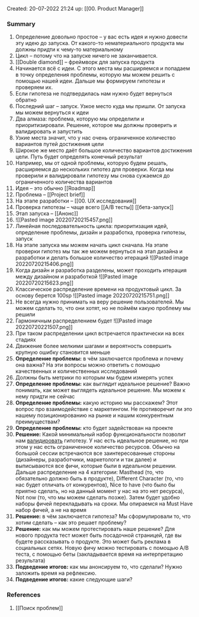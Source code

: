 Created: 20-07-2022 21:24
up: [[00. Product Manager]]

### Summary
1. Определение довольно простое – у вас есть идея и нужно довести эту идею до запуска. От какого-то нематериального продукта мы должны придти к чему-то материальному
2. Цикл – потому что на запуске ничего не заканчивается. 
3. [[Double diamond]] – фреймворк для запуска продукта
4. Начинается всё с идеи. С этого места мы расширяемся и попадаем в точку определения проблемы, которую мы можем решить с помощью нашей идеи. Дальше мы формируем гипотезы и проверяем их.
5. Если гипотеза не подтвердилась нам нужно будет вернуться обратно
6. Последний шаг – запуск. Узкое место куда мы пришли. От запуска мы можем вернуться к идеи
7. Два алмаза: проблема, которую мы определили и приоритизировали. Решение, которое мы должны проверить и валидировать и запустить
8. Узкие места значит, что у нас очень ограниченное количество вариантов путей достижения цели
9. Широкое же место даёт большое количество вариантов достижения цели. Путь будет определять конечный результат
10. Например, мы от одной проблемы, которую будем решать, расширяемся до нескольких гипотез для проверки. Когда мы проверили и валидировали гипотезу мы снова сужаемся до ограниченного количества вариантов
11. Идея – это обычно [[Roadmap]] 
12. Проблема – [[Project brief]]
13. На этапе разработки – [[00. UX исследования]] 
14. Проверка гипотезы – чаще всего [[A/B тесты]] [[бета-запуск]] 
15. Этап запуска – [[Анонс]] 
16. ![[Pasted image 20220720215457.png]]
17. Линейная последовательность цикла: приоритизация идей, определение проблемы, дизайн и разработка, проверка гипотезы, запуск
18. На этапе запуска мы можем начать цикл сначала. На этапе проверки гипотез мы так же можем вернуться на этап дизайна и разработки и делать большое количество итераций ![[Pasted image 20220720215406.png]]
19. Когда дизайн и разработка разделены, может проходить итерация между дизайном и разработкой ![[Pasted image 20220720215623.png]]
20. Классическое распределение времени на продуктовый цикл. За основу берется 100sp ![[Pasted image 20220720215751.png]]
21. Не всегда нужно принимать на веру решение пользователей. Мы можем сделать то, что они хотят, но не поймём какую проблему мы решили
22. Гармоничным распределением будет ![[Pasted image 20220720221507.png]]
23. При таком распределении цикл встречается практически на всех стадиях
24. Движение более мелкими шагами и вероятность совершить крупную ошибку становится меньше
25. **Определение проблемы:** в чём заключается проблема и почему она важна? На эти вопросы можно ответить с помощью качественных и количественных исследований
26. Должны быть метрики по которым мы будем измерять успех
27. **Определение проблемы:** как выглядит идеальное решение? Важно понимать, как может выглядеть идеальное решение. Мы можем к нему придти не сейчас
28. **Определение проблемы:** какую историю мы расскажем? Этот вопрос про взаимодействие с маркетингом. Не противоречит ли это нашему позиционированию на рынке и нашим конкурентным преимуществам? 
29. **Определение проблемы:** кто будет задействован на проекте
30. **Решение:** Какой минимальный набор функциональности позволит нам [валидировать](https://ru.wikipedia.org/wiki/%D0%92%D0%B0%D0%BB%D0%B8%D0%B4%D0%B0%D1%86%D0%B8%D1%8F) гипотезу. У нас есть идеальное решение, но при этом у нас есть ограниченное количество ресурсов. Обычно на большой сессии встречаются все заинтересованные стороны (дизайнеры, разработчики, маркетологи и так далее) и выписываются все фичи, которые были в идеальном решении. Дальше распределение на 4 категории: Masthead (то, что обязательно должно быть в продукте), Different Character (то, что нас будет отличать от конкурентов), Nice to have (что было бы приятно сделать, но на данный момент у нас на это нет ресурса), Not now (то, что мы можем сделать позже). Затем будет удобно наборы фичей перекладывать на сроки. Мы опираемся на Must Have набор фичей, а не на время
33. **Решение:** в чём заключается гипотеза? Мы сформулировали то, что хотим сделать – как это решает проблему? 
34. **Решение:** как мы можем протестировать наше решение? Для нового продукта тест может быть посадочной страницей, где вы будете рассказывать о продукте. Это может быть реклама в социальных сетях. Новую фичу можно тестировать с помощью A/B теста, с помощью беты (закладывается время на интерпретацию результата)
35. **Подведение итогов:** как мы анонсируем то, что сделали? Нужно заложить время на рефлексию. 
36. **Подведение итогов:** какие следующие шаги?



### References
1. [[Поиск проблем]]